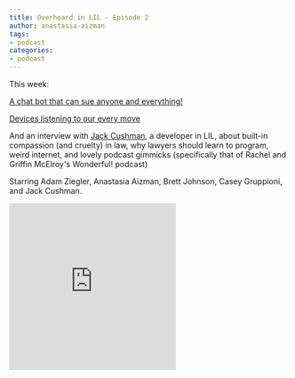 ```yaml
---
title: Overheard in LIL - Episode 2
author: anastasia-aizman
tags:
- podcast
categories:
- podcast
---
```

This week:

[A chat bot that can sue anyone and everything!](https://www.technologyreview.com/lists/innovators-under-35/2017/pioneer/joshua-browder)

[Devices listening to our every move](https://www.nakedcapitalism.com/2017/11/why-you-should-never-buy-an-amazon-echo-or-even-get-near-one.html)

And an interview with [Jack Cushman](http://jackcushman.org/), a developer in LIL, about built-in compassion (and cruelty) in law, why lawyers should learn to program, weird internet, and lovely podcast gimmicks (specifically that of Rachel and Griffin McElroy's Wonderful! podcast) 

Starring Adam Ziegler, Anastasia Aizman, Brett Johnson, Casey Gruppioni, and Jack Cushman.
<div class="embed-container"><iframe height="300" scrolling="no" frameborder="no" src="https://w.soundcloud.com/player/?url=https%3A//api.soundcloud.com/tracks/355819253&amp;color=%23ff5500&amp;auto_play=false&amp;hide_related=false&amp;show_comments=true&amp;show_user=true&amp;show_reposts=false&amp;show_teaser=true&amp;visual=true"></iframe></div>
